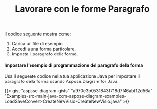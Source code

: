 ﻿---
title: Lavorare con le forme Paragrafo
type: docs
weight: 40
url: /it/java/working-with-shapes-paragraph/
---
Il codice seguente mostra come:

1. Carica un file di esempio.
1. Accedi a una forma particolare.
1. Imposta il paragrafo della forma.
#### **Impostare l'esempio di programmazione del paragrafo della forma**
Usa il seguente codice nella tua applicazione Java per impostare il paragrafo della forma usando Aspose.Diagram for Java.

{{< gist "aspose-diagram-gists" "a970e3b0531843f718d7f46abf12d56a" "Examples-src-main-java-com-aspose-diagram-examples-LoadSaveConvert-CreateNewVisio-CreateNewVisio.java" >}}